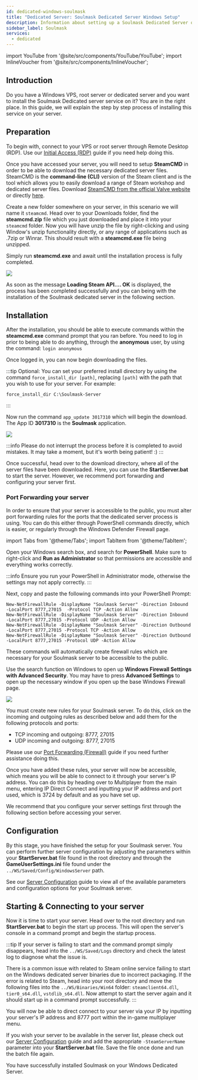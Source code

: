 ```yaml
---
id: dedicated-windows-soulmask
title: "Dedicated Server: Soulmask Dedicated Server Windows Setup"
description: Information about setting up a Soulmask Dedicated Server on a Windows Dedicated Server from ZAP-Hosting - ZAP-Hosting.com documentation
sidebar_label: Soulmask
services:
  - dedicated
---
```


import YouTube from '@site/src/components/YouTube/YouTube';
import InlineVoucher from '@site/src/components/InlineVoucher';

## Introduction

Do you have a Windows VPS, root server or dedicated server and you want to install the Soulmask Dedicated server service on it? You are in the right place. In this guide, we will explain the step by step process of installing this service on your server.

<InlineVoucher />

## Preparation

To begin with, connect to your VPS or root server through Remote Desktop (RDP). Use our [Initial Access (RDP)](vserver-windows-userdp.md) guide if you need help doing this.

Once you have accessed your server, you will need to setup **SteamCMD** in order to be able to download the necessary dedicated server files. SteamCMD is the **command-line (CLI)** version of the Steam client and is the tool which allows you to easily download a range of Steam workshop and dedicated server files. Download [SteamCMD from the official Valve website](https://developer.valvesoftware.com/wiki/SteamCMD) or directly [here](https://steamcdn-a.akamaihd.net/client/installer/steamcmd.zip).

Create a new folder somewhere on your server, in this scenario we will name it `steamcmd`. Head over to your Downloads folder, find the **steamcmd.zip** file which you just downloaded and place it into your `steamcmd` folder. Now you will have unzip the file by right-clicking and using Window's unzip functionality directly, or any range of applications such as .7zip or Winrar. This should result with a **steamcmd.exe** file being unzipped.

Simply run **steamcmd.exe** and await until the installation process is fully completed.

![](https://github.com/zaphosting/docs/assets/42719082/ffb8e8a1-26e3-4d16-9baf-938e17ec1613)

As soon as the message **Loading Steam API.... OK** is displayed, the process has been completed successfully and you can being with the installation of the Soulmask dedicated server in the following section.

## Installation

After the installation, you should be able to execute commands within the **steamcmd.exe** command prompt that you ran before. You need to log in prior to being able to do anything, through the **anonymous** user, by using the command: `login anonymous`

Once logged in, you can now begin downloading the files. 

:::tip
Optional: You can set your preferred install directory by using the command `force_install_dir [path]`, replacing `[path]` with the path that you wish to use for your server. For example: 
```
force_install_dir C:\Soulmask-Server
```
:::

Now run the command `app_update 3017310` which will begin the download. The App ID **3017310** is the **Soulmask** application.

![](https://github.com/zaphosting/docs/assets/42719082/b265a784-cf9a-43dc-b100-376f080e18f3)

:::info
Please do not interrupt the process before it is completed to avoid mistakes. It may take a moment, but it's worth being patient! :)
:::

Once successful, head over to the download directory, where all of the server files have been downloaded. Here, you can use the **StartServer.bat** to start the server. However, we recommend port forwarding and configuring your server first.

### Port Forwarding your server

In order to ensure that your server is accessible to the public, you must alter port forwarding rules for the ports that the dedicated server process is using. You can do this either through PowerShell commands directly, which is easier, or regularly through the Windows Defender Firewall page.

import Tabs from '@theme/Tabs';
import TabItem from '@theme/TabItem';

<Tabs>
<TabItem value="powershell" label="Via Powershell" default>

Open your Windows search box, and search for **PowerShell**. Make sure to right-click and **Run as Administrator** so that permissions are accessible and everything works correctly.

:::info
Ensure you run your PowerShell in Administrator mode, otherwise the settings may not apply correctly.
:::

Next, copy and paste the following commands into your PowerShell Prompt:
```
New-NetFirewallRule -DisplayName "Soulmask Server" -Direction Inbound -LocalPort 8777,27015  -Protocol TCP -Action Allow
New-NetFirewallRule -DisplayName "Soulmask Server" -Direction Inbound -LocalPort 8777,27015 -Protocol UDP -Action Allow
New-NetFirewallRule -DisplayName "Soulmask Server" -Direction Outbound -LocalPort 8777,27015 -Protocol TCP -Action Allow
New-NetFirewallRule -DisplayName "Soulmask Server" -Direction Outbound -LocalPort 8777,27015 -Protocol UDP -Action Allow
```

These commands will automatically create firewall rules which are necessary for your Soulmask server to be accessible to the public.

</TabItem>

<TabItem value="windefender" label="Via Windows Defender">

Use the search function on Windows to open up **Windows Firewall Settings with Advanced Security**. You may have to press **Advanced Settings** to open up the necessary window if you open up the base Windows Firewall page.

![](https://github.com/zaphosting/docs/assets/42719082/5fb9f943-7e51-4d8f-9df4-2f5ff60857d3)

You must create new rules for your Soulmask server. To do this, click on the incoming and outgoing rules as described below and add them for the following protocols and ports:
- TCP incoming and outgoing: 8777, 27015
- UDP incoming and outgoing: 8777, 27015

Please use our [Port Forwarding (Firewall)](vserver-windows-port.md) guide if you need further assistance doing this.

</TabItem>
</Tabs>

Once you have added these rules, your server will now be accessible, which means you will be able to connect to it through your server's IP address. You can do this by heading over to Multiplayer from the main menu, entering IP Direct Connect and inputting your IP address and port used, which is 3724 by default and as you have set up.

We recommend that you configure your server settings first through the following section before accessing your server.

## Configuration

By this stage, you have finished the setup for your Soulmask server. You can perform further server configuration by adjusting the parameters within your **StartServer.bat** file found in the root directory and through the **GameUserSettings.ini** file found under the `../WS/Saved/Config/WindowsServer` path.

See our [Server Configuration](soulmask-configuration.md) guide to view all of the available parameters and configuration options for your Soulmask server.

## Starting & Connecting to your server

Now it is time to start your server. Head over to the root directory and run **StartServer.bat** to begin the start up process. This will open the server's console in a command prompt and begin the startup process.

:::tip
If your server is failing to start and the command prompt simply disappears, head into the `../WS/Saved/Logs` directory and check the latest log to diagnose what the issue is.

There is a common issue with related to Steam online service failing to start on the Windows dedicated server binaries due to incorrect packaging. If the error is related to Steam, head into your root directory and move the following files into the `../WS/Binaries/Win64` folder: `steamclient64.dll`, `tier0_s64.dll`, `vstdlib_s64.dll`. Now attempt to start the server again and it should start up in a command prompt successfully.
:::

You will now be able to direct connect to your server via your IP by inputting your server's IP address and 8777 port within the in-game multiplayer menu.

If you wish your server to be available in the server list, please check out our [Server Configuration](soulmask-configuration.md) guide and add the appropriate `-SteamServerName` parameter into your **StartServer.bat** file. Save the file once done and run the batch file again.

You have successfully installed Soulmask on your Windows Dedicated Server.
